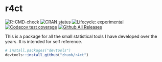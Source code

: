 # r4ct
 <!-- badges: start -->
[![R-CMD-check](https://github.com/zhuob/r4ct/workflows/R-CMD-check/badge.svg)](https://github.com/zhuob/r4ct/actions)
[![CRAN status](https://www.r-pkg.org/badges/version/r4ct)](https://CRAN.R-project.org/package=r4ct)
[![Lifecycle: experimental](https://img.shields.io/badge/lifecycle-experimental-orange.svg)](https://lifecycle.r-lib.org/articles/stages.html#experimental) 
[![Codecov test coverage](https://codecov.io/gh/zhuob/r4ct/branch/master/graph/badge.svg)](https://app.codecov.io/gh/zhuob/r4ct?branch=master)
[![Github All Releases](https://img.shields.io/github/downloads/zhuob/r4ct/total.svg)]()
<!-- badges: end -->

This is a package for all the small statistical tools I have developed over the 
years. It is intended for self reference.

``` r
# install.packages("devtools")
devtools::install_github("zhuob/r4ct")
```
